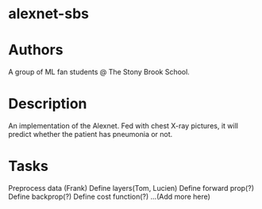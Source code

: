 # alexnet-sbs

# Authors
A group of ML fan students @ The Stony Brook School.

# Description
An implementation of the Alexnet. Fed with chest X-ray pictures, it will predict whether the patient has pneumonia or not.

# Tasks
Preprocess data (Frank)
Define layers(Tom, Lucien)
Define forward prop(?)
Define backprop(?)
Define cost function(?)
...(Add more here)
